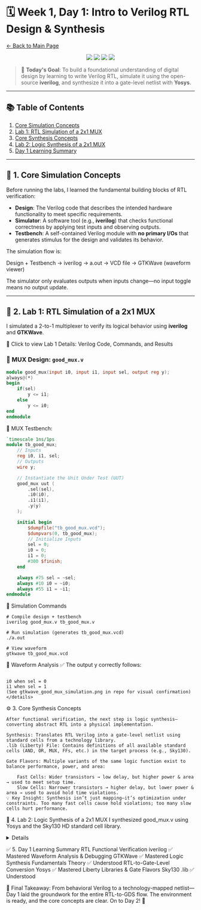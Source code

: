 # 🗓️ Week 1, Day 1: Intro to Verilog RTL Design & Synthesis

[← Back to Main Page](../README.md)

<p align="center">
  <img src="https://img.shields.io/badge/Week-1-blue?style=for-the-badge" />
  <img src="https://img.shields.io/badge/Day-1-blueviolet?style=for-the-badge" />
  <img src="https://img.shields.io/badge/Status-Complete-brightgreen?style=for-the-badge" />
  <img src="https://img.shields.io/badge/Tools-iverilog_&_Yosys-orange?style=for-the-badge" />
</p>

> 🚀 **Today's Goal**: To build a foundational understanding of digital design by learning to write Verilog RTL, simulate it using the open-source **iverilog**, and synthesize it into a gate-level netlist with **Yosys**.

---

## 📚 Table of Contents
1. [Core Simulation Concepts](#-1-core-simulation-concepts)  
2. [Lab 1: RTL Simulation of a 2x1 MUX](#-2-lab-1-rtl-simulation-of-a-2x1-mux)  
3. [Core Synthesis Concepts](#-3-core-synthesis-concepts)  
4. [Lab 2: Logic Synthesis of a 2x1 MUX](#-4-lab-2-logic-synthesis-of-a-2x1-mux)  
5. [Day 1 Learning Summary](#-5-day-1-learning-summary)

---

## 🧠 1. Core Simulation Concepts

Before running the labs, I learned the fundamental building blocks of RTL verification:

- **Design**: The Verilog code that describes the intended hardware functionality to meet specific requirements.  
- **Simulator**: A software tool (e.g., **iverilog**) that checks functional correctness by applying test inputs and observing outputs.  
- **Testbench**: A self-contained Verilog module with **no primary I/Os** that generates stimulus for the design and validates its behavior.

The simulation flow is:

Design + Testbench → iverilog → a.out → VCD file → GTKWave (waveform viewer)

The simulator only evaluates outputs when inputs change—no input toggle means no output update.

---

## 🧪 2. Lab 1: RTL Simulation of a 2x1 MUX

I simulated a 2-to-1 multiplexer to verify its logical behavior using **iverilog** and **GTKWave**.

🔹 Click to view Lab 1 Details: Verilog Code, Commands, and Results

### 🔹 MUX Design: `good_mux.v`
```verilog
module good_mux(input i0, input i1, input sel, output reg y);
always@(*)
begin
    if(sel)
        y <= i1;
    else
        y <= i0;
end
endmodule

```

🔹 MUX Testbench: 
```verilog
`timescale 1ns/1ps
module tb_good_mux;
    // Inputs
    reg i0, i1, sel;
    // Outputs
    wire y;

    // Instantiate the Unit Under Test (UUT)
    good_mux uut (
        .sel(sel),
        .i0(i0),
        .i1(i1),
        .y(y)
    );

    initial begin
        $dumpfile("tb_good_mux.vcd");
        $dumpvars(0, tb_good_mux);
        // Initialize Inputs
        sel = 0;
        i0 = 0;
        i1 = 0;
        #300 $finish;
    end

    always #75 sel = ~sel;
    always #10 i0 = ~i0;
    always #55 i1 = ~i1;
endmodule
```

🔹 Simulation Commands
```
# Compile design + testbench
iverilog good_mux.v tb_good_mux.v

# Run simulation (generates tb_good_mux.vcd)
./a.out

# View waveform
gtkwave tb_good_mux.vcd
```

🔹 Waveform Analysis
✅ The output y correctly follows:
```

i0 when sel = 0
i1 when sel = 1
(See gtkwave_good_mux_simulation.png in repo for visual confirmation)
</details>
```

⚙️ 3. Core Synthesis Concepts
```
After functional verification, the next step is logic synthesis—converting abstract RTL into a physical implementation.

Synthesis: Translates RTL Verilog into a gate-level netlist using standard cells from a technology library.
.lib (Liberty) File: Contains definitions of all available standard cells (AND, OR, MUX, FFs, etc.) in the target process (e.g., Sky130).

Gate Flavors: Multiple variants of the same logic function exist to balance performance, power, and area:

    Fast Cells: Wider transistors → low delay, but higher power & area → used to meet setup time.
    Slow Cells: Narrower transistors → higher delay, but lower power & area → used to avoid hold time violations.
💡 Key Insight: Synthesis isn’t just mapping—it’s optimization under constraints. Too many fast cells cause hold violations; too many slow cells hurt performance.
```

🔬 4. Lab 2: Logic Synthesis of a 2x1 MUX
I synthesized good_mux.v using Yosys and the Sky130 HD standard cell library.

<details>
🔹 Lab 2 Details: Yosys Commands and Results.

🔹 Yosys Command Flow
```
yosys
read_liberty -lib ../lib/sky130_fd_sc_hd__tt_025C_1v80.lib
read_verilog good_mux.v
synth -top good_mux
abc -liberty ../lib/sky130_fd_sc_hd__tt_025C_1v80.lib
show
write_verilog -noattr good_mux_netlist.v
```

🔹 Synthesis Results
Yosys mapped the entire MUX to a single standard cell:
```
sky130_fd_sc_hd__mux2_1
Verified via show command (see synthesized_netlist.png in repo).
Clean netlist generated with -noattr to remove synthesis metadata.
```
🔹 Netlist Verification
```
Reused the same testbench (tb_good_mux.v) with the synthesized netlist:
iverilog good_mux_netlist.v tb_good_mux.v
./a.out
gtkwave tb_good_mux.vcd
```

✅ Waveform matched RTL simulation exactly—proving functional equivalence.

🔑 Why this works: Primary I/Os are unchanged by synthesis, so the same testbench validates both RTL and gate-level. 

</details>

✅ 5. Day 1 Learning Summary
RTL Functional Verification
iverilog
✅ Mastered
Waveform Analysis & Debugging
GTKWave
✅ Mastered
Logic Synthesis Fundamentals
Theory
✅ Understood
RTL-to-Gate-Level Conversion
Yosys
✅ Mastered
Liberty Libraries & Gate Flavors
Sky130
.lib
✅ Understood

🌟 Final Takeaway:
From behavioral Verilog to a technology-mapped netlist—Day 1 laid the groundwork for the entire RTL-to-GDS flow. The environment is ready, and the core concepts are clear. On to Day 2! 💎 
